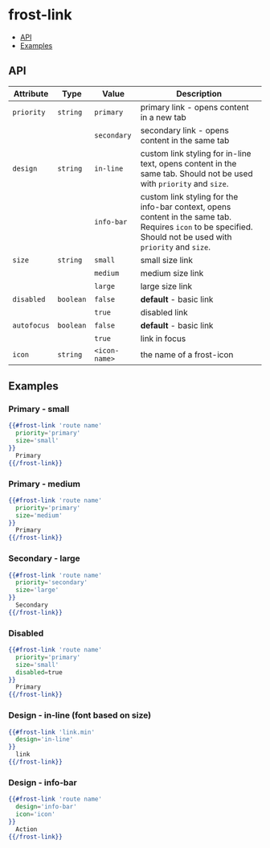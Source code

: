 # frost-link <br />
* [API](#api)
* [Examples](#examples)

## API

| Attribute | Type | Value | Description |
| --------- | ---- | ----- | -----------
| `priority` | `string` | `primary` | primary link - opens content in a new tab |
|  |  | `secondary` | secondary link - opens content in the same tab |
| `design` | `string` | `in-line` | custom link styling for in-line text, opens content in the same tab.  Should not be used with `priority` and `size`. |
|  | | `info-bar` | custom link styling for the info-bar context, opens content in the same tab.  Requires `icon` to be specified.  Should not be used with `priority` and `size`. |
| `size` | `string` | `small` | small size link |
|  |  | `medium` | medium size link |
|  |  | `large` | large size link |
| `disabled` | `boolean` | `false` | **default** - basic link |
|  |  | `true` | disabled link |
| `autofocus` | `boolean` | `false` | **default** - basic link |
|  |  | `true` | link in focus |
| `icon` | `string` | `<icon-name>` | the name of a frost-icon |


## Examples

### Primary - small
```handlebars
{{#frost-link 'route name'
  priority='primary'
  size='small'
}}
  Primary
{{/frost-link}}
```

### Primary - medium
```handlebars
{{#frost-link 'route name'
  priority='primary'
  size='medium'
}}
  Primary
{{/frost-link}}
```

### Secondary - large
```handlebars
{{#frost-link 'route name'
  priority='secondary'
  size='large'
}}
  Secondary
{{/frost-link}}
```

### Disabled
```handlebars
{{#frost-link 'route name'
  priority='primary'
  size='small'
  disabled=true
}}
  Primary
{{/frost-link}}
```

### Design - in-line (font based on size)
```handlebars
{{#frost-link 'link.min'
  design='in-line'
}}
  link
{{/frost-link}}
```

### Design - info-bar
```handlebars
{{#frost-link 'route name'
  design='info-bar'
  icon='icon'
}}
  Action
{{/frost-link}}
```

